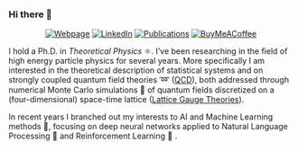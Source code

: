 ### Hi there 👋

<p align="center">
  <a href="https://pretidavid.wixsite.com/webpage"><img alt="Webpage" title="Webpage" src="https://img.shields.io/badge/Webpage-black?style=for-the-badge&logo=appveyor"></a>
  <a href="https://www.linkedin.com/in/david-preti-phd-10079a68/"><img alt="LinkedIn" title="LinkedIn"src="https://img.shields.io/badge/linkedin-%230077B5.svg?&style=for-the-badge&logo=linkedin&logoColor=white"></a>
  <a href="https://inspirehep.net/literature?sort=mostrecent&size=25&page=1&q=f%20a%20preti%2C%20d"><img alt="Publications" title="Publications"src="https://img.shields.io/badge/Publications-red?style=for-the-badge&logo=appveyor"></a>
    <a href="https://www.buymeacoffee.com/pretidavid"><img alt="BuyMeACoffee" title="BuyMeACoffee"src="https://img.shields.io/badge/BuyMeACoffee-brown?style=for-the-badge&logo=buy-me-a-coffee&logoColor=white"></a>
</p>

I hold a Ph.D. in *Theoretical Physics* ⚛️.  I’ve been researching in the field of high energy particle physics for several years. More specifically I am interested in the theoretical description of statistical systems and on strongly coupled quantum field theories :loop: ([QCD](https://en.wikipedia.org/wiki/Quantum_chromodynamics)), both addressed through numerical Monte Carlo simulations :game_die: of quantum fields discretized on a (four-dimensional) space-time lattice ([Lattice Gauge Theories](https://en.wikipedia.org/wiki/Lattice_gauge_theory)).

In recent years I branched out my interests to AI and Machine Learning methods :robot:, focusing on deep neural networks applied to Natural Language Processing :speech_balloon: and Reinforcement Learning :space_invader: . 
